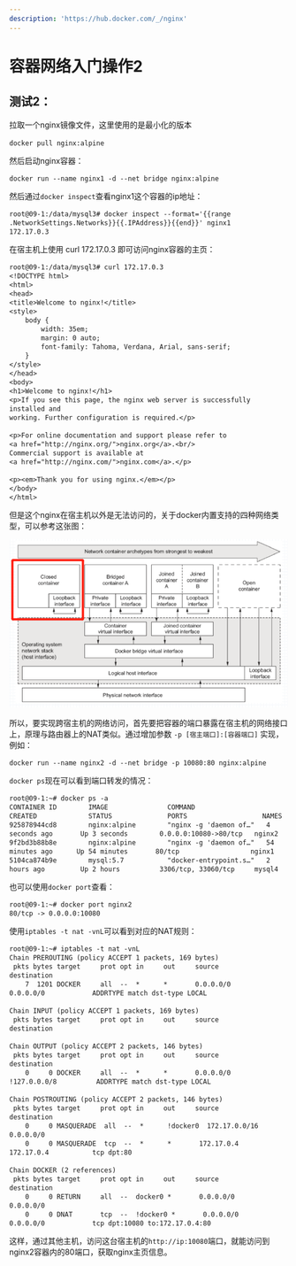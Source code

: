 ```yaml
---
description: 'https://hub.docker.com/_/nginx'
---
```


# 容器网络入门操作2

## 测试2：

拉取一个nginx镜像文件，这里使用的是最小化的版本

`docker pull nginx:alpine`

然后启动nginx容器：

```text
docker run --name nginx1 -d --net bridge nginx:alpine
```

然后通过`docker inspect`查看nginx1这个容器的ip地址：

```text
root@09-1:/data/mysql3# docker inspect --format='{{range .NetworkSettings.Networks}}{{.IPAddress}}{{end}}' nginx1
172.17.0.3
```

在宿主机上使用 curl 172.17.0.3 即可访问nginx容器的主页：

```text
root@09-1:/data/mysql3# curl 172.17.0.3
<!DOCTYPE html>
<html>
<head>
<title>Welcome to nginx!</title>
<style>
    body {
        width: 35em;
        margin: 0 auto;
        font-family: Tahoma, Verdana, Arial, sans-serif;
    }
</style>
</head>
<body>
<h1>Welcome to nginx!</h1>
<p>If you see this page, the nginx web server is successfully installed and
working. Further configuration is required.</p>

<p>For online documentation and support please refer to
<a href="http://nginx.org/">nginx.org</a>.<br/>
Commercial support is available at
<a href="http://nginx.com/">nginx.com</a>.</p>

<p><em>Thank you for using nginx.</em></p>
</body>
</html>
```

但是这个nginx在宿主机以外是无法访问的，关于docker内置支持的四种网络类型，可以参考这张图：

![docker&#x5185;&#x7F6E;&#x652F;&#x6301;&#x7684;&#x56DB;&#x79CD;&#x7F51;&#x7EDC;&#x7C7B;&#x578B;](../.gitbook/assets/image%20%288%29.png)

所以，要实现跨宿主机的网络访问，首先要把容器的端口暴露在宿主机的网络接口上，原理与路由器上的NAT类似。通过增加参数 `-p [宿主端口]:[容器端口]` 实现，例如：

```text
docker run --name nginx2 -d --net bridge -p 10080:80 nginx:alpine
```

`docker ps`现在可以看到端口转发的情况：

```text
root@09-1:~# docker ps -a
CONTAINER ID        IMAGE               COMMAND                  CREATED             STATUS              PORTS                   NAMES
925878944cd8        nginx:alpine        "nginx -g 'daemon of…"   4 seconds ago       Up 3 seconds        0.0.0.0:10080->80/tcp   nginx2
9f2bd3b88b8e        nginx:alpine        "nginx -g 'daemon of…"   54 minutes ago      Up 54 minutes       80/tcp                  nginx1
5104ca874b9e        mysql:5.7           "docker-entrypoint.s…"   2 hours ago         Up 2 hours          3306/tcp, 33060/tcp     mysql4
```

也可以使用`docker port`查看：

```text
root@09-1:~# docker port nginx2
80/tcp -> 0.0.0.0:10080
```

使用`iptables -t nat -vnL`可以看到对应的NAT规则：

```text
root@09-1:~# iptables -t nat -vnL
Chain PREROUTING (policy ACCEPT 1 packets, 169 bytes)
 pkts bytes target     prot opt in     out     source               destination         
    7  1201 DOCKER     all  --  *      *       0.0.0.0/0            0.0.0.0/0            ADDRTYPE match dst-type LOCAL

Chain INPUT (policy ACCEPT 1 packets, 169 bytes)
 pkts bytes target     prot opt in     out     source               destination         

Chain OUTPUT (policy ACCEPT 2 packets, 146 bytes)
 pkts bytes target     prot opt in     out     source               destination         
    0     0 DOCKER     all  --  *      *       0.0.0.0/0           !127.0.0.0/8          ADDRTYPE match dst-type LOCAL

Chain POSTROUTING (policy ACCEPT 2 packets, 146 bytes)
 pkts bytes target     prot opt in     out     source               destination         
    0     0 MASQUERADE  all  --  *      !docker0  172.17.0.0/16        0.0.0.0/0           
    0     0 MASQUERADE  tcp  --  *      *       172.17.0.4           172.17.0.4           tcp dpt:80

Chain DOCKER (2 references)
 pkts bytes target     prot opt in     out     source               destination         
    0     0 RETURN     all  --  docker0 *       0.0.0.0/0            0.0.0.0/0           
    0     0 DNAT       tcp  --  !docker0 *       0.0.0.0/0            0.0.0.0/0            tcp dpt:10080 to:172.17.0.4:80
```

这样，通过其他主机，访问这台宿主机的`http://ip:10080`端口，就能访问到nginx2容器内的80端口，获取nginx主页信息。

